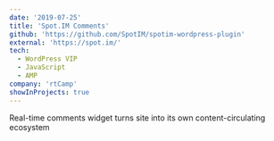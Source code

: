 ```yaml
---
date: '2019-07-25'
title: 'Spot.IM Comments'
github: 'https://github.com/SpotIM/spotim-wordpress-plugin'
external: 'https://spot.im/'
tech:
  - WordPress VIP
  - JavaScript
  - AMP
company: 'rtCamp'
showInProjects: true
---
```


Real-time comments widget turns site into its own content-circulating ecosystem
